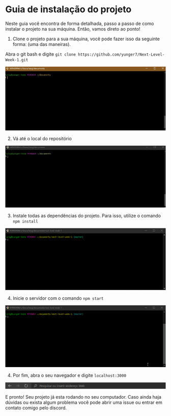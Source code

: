 # Guia de instalação do projeto

Neste guia você encontra de forma detalhada, passo a passo de como instalar o projeto na sua máquina. Então, vamos direto ao ponto!

1. Clone o projeto para a sua máquina, você pode fazer isso da seguinte forma: (uma das maneiras).

Abra o git bash e digite `git clone https://github.com/yunger7/Next-Level-Week-1.git`

![git-clone-demonstration](images/step-by-step/1-git-clone.gif)

2. Vá até o local do repositório

![navigation-demonstration](images/step-by-step/2-cd-navigate.gif)

3. Instale todas as dependências do projeto. Para isso, utilize o comando `npm install`

![package-installation-demonstration](images/step-by-step/4-npm-install.gif)

4. Inicie o servidor com o comando `npm start`

![start-server-demonstration](images/step-by-step/5-npm-start.gif)

4. Por fim, abra o seu navegador e digite `localhost:3000`

![open-website-demonstration](images/step-by-step/6-localhost.gif)

E pronto! Seu projeto já esta rodando no seu computador. Caso ainda haja dúvidas ou exista algum problema você pode abrir uma issue ou entrar em contato comigo pelo discord.

